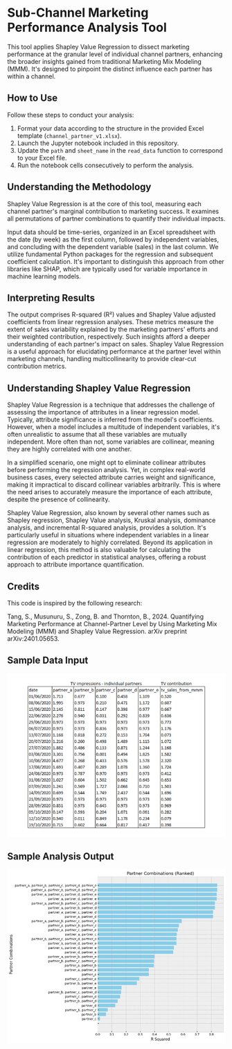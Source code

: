 # Sub-Channel Marketing Performance Analysis Tool

This tool applies Shapley Value Regression to dissect marketing performance at the granular level of individual channel partners, enhancing the broader insights gained from traditional Marketing Mix Modeling (MMM). It's designed to pinpoint the distinct influence each partner has within a channel.

## How to Use

Follow these steps to conduct your analysis:

1. Format your data according to the structure in the provided Excel template (`channel_partner_v1.xlsx`).
2. Launch the Jupyter notebook included in this repository.
3. Update the `path` and `sheet_name` in the `read_data` function to correspond to your Excel file.
4. Run the notebook cells consecutively to perform the analysis.

## Understanding the Methodology

Shapley Value Regression is at the core of this tool, measuring each channel partner's marginal contribution to marketing success. It examines all permutations of partner combinations to quantify their individual impacts.

Input data should be time-series, organized in an Excel spreadsheet with the date (by week) as the first column, followed by independent variables, and concluding with the dependent variable (sales) in the last column. We utilize fundamental Python packages for the regression and subsequent coefficient calculation. It's important to distinguish this approach from other libraries like SHAP, which are typically used for variable importance in machine learning models.

## Interpreting Results

The output comprises R-squared (R²) values and Shapley Value adjusted coefficients from linear regression analyses. These metrics measure the extent of sales variability explained by the marketing partners' efforts and their weighted contribution, respectively. Such insights afford a deeper understanding of each partner's impact on sales. Shapley Value Regression is a useful approach for elucidating performance at the partner level within marketing channels, handling multicollinearity to provide clear-cut contribution metrics.

## Understanding Shapley Value Regression

Shapley Value Regression is a technique that addresses the challenge of assessing the importance of attributes in a linear regression model. Typically, attribute significance is inferred from the model's coefficients. However, when a model includes a multitude of independent variables, it's often unrealistic to assume that all these variables are mutually independent. More often than not, some variables are collinear, meaning they are highly correlated with one another.

In a simplified scenario, one might opt to eliminate collinear attributes before performing the regression analysis. Yet, in complex real-world business cases, every selected attribute carries weight and significance, making it impractical to discard collinear variables arbitrarily. This is where the need arises to accurately measure the importance of each attribute, despite the presence of collinearity.

Shapley Value Regression, also known by several other names such as Shapley regression, Shapley Value analysis, Kruskal analysis, dominance analysis, and incremental R-squared analysis, provides a solution. It's particularly useful in situations where independent variables in a linear regression are moderately to highly correlated. Beyond its application in linear regression, this method is also valuable for calculating the contribution of each predictor in statistical analyses, offering a robust approach to attribute importance quantification.


## Credits

This code is inspired by the following research:

Tang, S., Musunuru, S., Zong, B. and Thornton, B., 2024. Quantifying Marketing Performance at Channel-Partner Level by Using Marketing Mix Modeling (MMM) and Shapley Value Regression. arXiv preprint arXiv:2401.05653.

## Sample Data Input
<img src="images/img3.png" alt="" width="650">

## Sample Analysis Output
<img src="images/img2.png" alt="" width="650">

